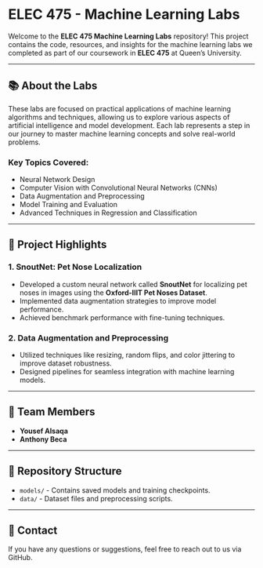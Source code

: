 # ELEC 475 - Machine Learning Labs

Welcome to the **ELEC 475 Machine Learning Labs** repository! This project contains the code, resources, and insights for the machine learning labs we completed as part of our coursework in **ELEC 475** at Queen’s University.

---

## 📚 About the Labs

These labs are focused on practical applications of machine learning algorithms and techniques, allowing us to explore various aspects of artificial intelligence and model development. Each lab represents a step in our journey to master machine learning concepts and solve real-world problems.

### Key Topics Covered:
- Neural Network Design
- Computer Vision with Convolutional Neural Networks (CNNs)
- Data Augmentation and Preprocessing
- Model Training and Evaluation
- Advanced Techniques in Regression and Classification

---

## 🚀 Project Highlights

### 1. SnoutNet: Pet Nose Localization
- Developed a custom neural network called **SnoutNet** for localizing pet noses in images using the **Oxford-IIIT Pet Noses Dataset**.
- Implemented data augmentation strategies to improve model performance.
- Achieved benchmark performance with fine-tuning techniques.

### 2. Data Augmentation and Preprocessing
- Utilized techniques like resizing, random flips, and color jittering to improve dataset robustness.
- Designed pipelines for seamless integration with machine learning models.

---

## 👥 Team Members
- **Yousef Alsaqa** 
- **Anthony Beca** 

---

## 📂 Repository Structure
- `models/` - Contains saved models and training checkpoints.
- `data/` - Dataset files and preprocessing scripts.

---

## 📧 Contact

If you have any questions or suggestions, feel free to reach out to us via GitHub.
